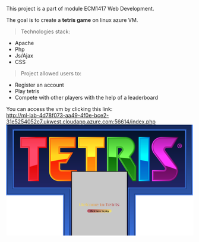 This project is a part of module ECM1417 Web Development.

The goal is to create a <strong>tetris game</strong> on linux azure VM.

>Technologies stack:
- Apache
- Php
- Js/Ajax
- CSS

>Project allowed users to:
- Register an account
- Play tetris
- Compete with other players with the help of a leaderboard

You can access the vm by clicking this link: <br>
http://ml-lab-4d78f073-aa49-4f0e-bce2-31e5254052c7.ukwest.cloudapp.azure.com:56614/index.php
![img.png](img.png)
